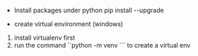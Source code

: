 * Install packages under python
pip install <package name> --upgrade

* create virtual environment (windows)
1. install virtualenv first
2. run the command ``python -m venv <folder>``` to create a virtual env
